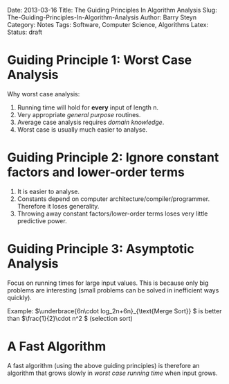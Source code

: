 Date: 2013-03-16
Title: The Guiding Principles In Algorithm Analysis
Slug: The-Guiding-Principles-In-Algorithm-Analysis
Author: Barry Steyn
Category: Notes
Tags: Software, Computer Science, Algorithms
Latex:
Status: draft

# Guiding Principle 1: Worst Case Analysis
Why worst case analysis:

 1. Running time will hold for **every** input of length n.
 2. Very appropriate *general purpose* routines.
 3. Average case analysis requires *domain knowledge*.
 4. Worst case is usually much easier to analyse.

# Guiding Principle 2: Ignore constant factors and lower-order terms

 1. It is easier to analyse.
 2. Constants depend on computer architecture/compiler/programmer. Therefore it loses generality.
 3. Throwing away constant factors/lower-order terms loses very little predictive power.

# Guiding Principle 3: Asymptotic Analysis

Focus on running times for large input values. This is because only big problems are interesting (small problems can be solved in inefficient ways quickly).

Example: $\underbrace{6n\cdot log_2n+6n}_{\text{Merge Sort}} $ is better than $\frac{1}{2}\cdot n^2 $ (selection sort)

# A Fast Algorithm
A fast algorithm (using the above guiding principles) is therefore an algorithm that grows slowly in *worst case running time* when input grows.
